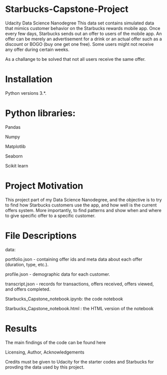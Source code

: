 # Starbucks-Capstone-Project
Udacity Data Science Nanodegree
This data set contains simulated data that mimics customer behavior on the Starbucks rewards mobile app. Once every few days, Starbucks sends out an offer to users of the mobile app. An offer can be merely an advertisement for a drink or an actual offer such as a discount or BOGO (buy one get one free). Some users might not receive any offer during certain weeks.

As a challange to be solved that not all users receive the same offer.

# Installation
Python versions 3.*.

# Python libraries:

Pandas

Numpy

Matplotlib

Seaborn

Scikit learn



# Project Motivation

This project part of my Data Science Nanodegree, and the objective is to try to find how Starbucks customers use the app, and how well is the current offers system. More importantly, to find patterns and show when and where to give specific offer to a specific customer.


# File Descriptions
data:

portfolio.json - containing offer ids and meta data about each offer (duration, type, etc.).

profile.json - demographic data for each customer.

transcript.json - records for transactions, offers received, offers viewed, and offers completed.

Starbucks_Capstone_notebook.ipynb: the code notebook 

Starbucks_Capstone_notebook.html : the HTML version of the notebook



# Results
The main findings of the code can be found here


Licensing, Author, Acknowledgements

Credits must be given to Udacity for the starter codes and Starbucks for provding the data used by this project.
